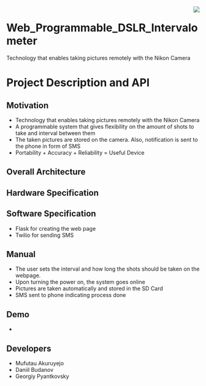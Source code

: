 <img src="icon.png" align="right" />

# Web_Programmable_DSLR_Intervalometer
Technology that enables taking pictures remotely with the Nikon Camera

# Project Description and API

## Motivation
- Technology that enables taking pictures remotely with the Nikon Camera
- A programmable system that gives flexibility on the amount of shots to take and interval between them
- The taken pictures are stored on the camera. Also, notification is sent to the phone in form of SMS
- Portability +  Accuracy +  Reliability = Useful Device 

## Overall Architecture

## Hardware Specification

## Software Specification
- Flask for creating the web page
- Twilio for sending SMS

## Manual
- The user sets the interval and how long the shots should be taken on the webpage.
- Upon turning the power on, the system goes online
- Pictures are taken automatically and stored in the SD Card
- SMS sent to phone indicating process done

## Demo
- 

## Developers
- Mufutau Akuruyejo
- Daniil Budanov
- Georgiy Pyantkovsky
